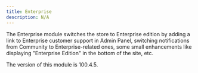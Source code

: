 ```yaml
---
title: Enterprise
description: N/A
---
```


The Enterprise module switches the store to Enterprise edition by adding a link to Enterprise customer support in Admin Panel, switching notifications from Community to Enterprise-related ones, some small enhancements like displaying "Enterprise Edition" in the bottom of the site, etc.

<InlineAlert slots="text" />
The version of this module is 100.4.5.
